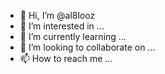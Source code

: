 - 👋 Hi, I’m @al8looz
- 👀 I’m interested in ...
- 🌱 I’m currently learning ...
- 💞️ I’m looking to collaborate on ...
- 📫 How to reach me ...

<!---
al8looz/al8looz is a ✨ special ✨ repository because its `README.md` (this file) appears on your GitHub profile.
You can click the Preview link to take a look at your changes.
--->
